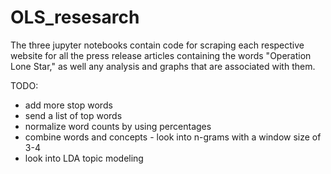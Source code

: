 # OLS_resesarch

The three jupyter notebooks contain code for scraping each respective website for all the press release articles containing the words "Operation Lone Star," as well any analysis and graphs that are associated with them. 

TODO: 
- add more stop words
- send a list of top words 
- normalize word counts by using percentages
- combine words and concepts - look into n-grams with a window size of 3-4
- look into LDA topic modeling